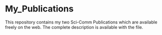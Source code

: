 # My_Publications
This repository contains my two Sci-Comm Publications which are available freely on the web. The complete description is available with the file.
